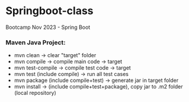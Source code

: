 # Springboot-class
Bootcamp Nov 2023 - Spring Boot

### Maven Java Project:
- mvn clean -> clear "target" folder
- mvn compile -> compile main code -> target
- mvn test-compile -> compile test code -> target
- mvn test (include compile) -> run all test cases
- mvn package (include compile+test) -> generate jar in target folder
- mvn install -> (include compile+test+package), copy jar to .m2 folder (local repository)